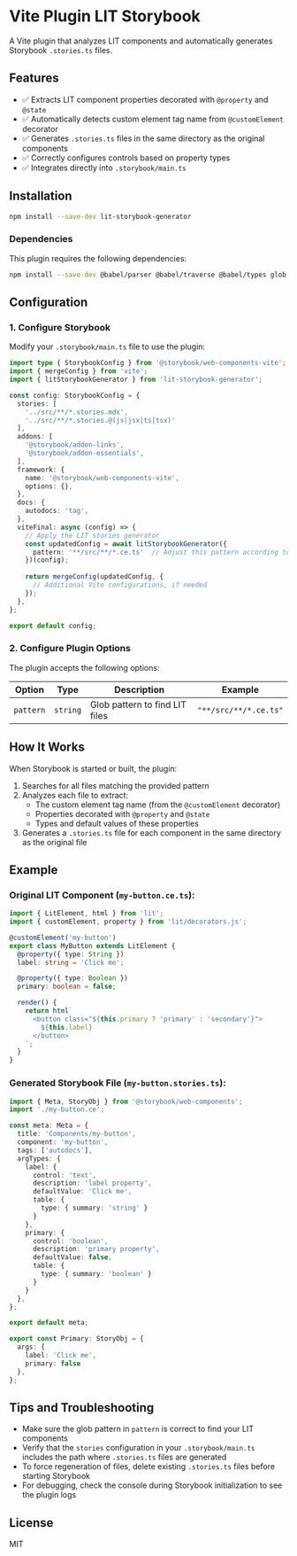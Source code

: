 # Vite Plugin LIT Storybook

A Vite plugin that analyzes LIT components and automatically generates Storybook `.stories.ts` files.

## Features

- ✅ Extracts LIT component properties decorated with `@property` and `@state`
- ✅ Automatically detects custom element tag name from `@customElement` decorator
- ✅ Generates `.stories.ts` files in the same directory as the original components
- ✅ Correctly configures controls based on property types
- ✅ Integrates directly into `.storybook/main.ts`

## Installation

```bash
npm install --save-dev lit-storybook-generator
```

### Dependencies

This plugin requires the following dependencies:

```bash
npm install --save-dev @babel/parser @babel/traverse @babel/types glob @types/babel__traverse @types/glob
```

## Configuration

### 1. Configure Storybook

Modify your `.storybook/main.ts` file to use the plugin:

```typescript
import type { StorybookConfig } from '@storybook/web-components-vite';
import { mergeConfig } from 'vite';
import { litStorybookGenerator } from 'lit-storybook-generator';

const config: StorybookConfig = {
  stories: [
    '../src/**/*.stories.mdx',
    '../src/**/*.stories.@(js|jsx|ts|tsx)'
  ],
  addons: [
    '@storybook/addon-links',
    '@storybook/addon-essentials',
  ],
  framework: {
    name: '@storybook/web-components-vite',
    options: {},
  },
  docs: {
    autodocs: 'tag',
  },
  viteFinal: async (config) => {
    // Apply the LIT stories generator
    const updatedConfig = await litStorybookGenerator({
      pattern: '**/src/**/*.ce.ts'  // Adjust this pattern according to your file structure
    })(config);
    
    return mergeConfig(updatedConfig, {
      // Additional Vite configurations, if needed
    });
  },
};

export default config;
```

### 2. Configure Plugin Options

The plugin accepts the following options:

| Option | Type | Description | Example |
|-------|------|-----------|---------|
| `pattern` | `string` | Glob pattern to find LIT files | `"**/src/**/*.ce.ts"` |

## How It Works

When Storybook is started or built, the plugin:

1. Searches for all files matching the provided pattern
2. Analyzes each file to extract:
   - The custom element tag name (from the `@customElement` decorator)
   - Properties decorated with `@property` and `@state`
   - Types and default values of these properties
3. Generates a `.stories.ts` file for each component in the same directory as the original file

## Example

### Original LIT Component (`my-button.ce.ts`):

```typescript
import { LitElement, html } from 'lit';
import { customElement, property } from 'lit/decorators.js';

@customElement('my-button')
export class MyButton extends LitElement {
  @property({ type: String })
  label: string = 'Click me';

  @property({ type: Boolean })
  primary: boolean = false;

  render() {
    return html`
      <button class="${this.primary ? 'primary' : 'secondary'}">
        ${this.label}
      </button>
    `;
  }
}
```

### Generated Storybook File (`my-button.stories.ts`):

```typescript
import { Meta, StoryObj } from '@storybook/web-components';
import './my-button.ce';

const meta: Meta = {
  title: 'Components/my-button',
  component: 'my-button',
  tags: ['autodocs'],
  argTypes: {
    label: {
      control: 'text',
      description: 'label property',
      defaultValue: 'Click me',
      table: {
        type: { summary: 'string' }
      }
    },
    primary: {
      control: 'boolean',
      description: 'primary property',
      defaultValue: false,
      table: {
        type: { summary: 'boolean' }
      }
    }
  },
};

export default meta;

export const Primary: StoryObj = {
  args: {
    label: 'Click me',
    primary: false
  },
};
```

## Tips and Troubleshooting

- Make sure the glob pattern in `pattern` is correct to find your LIT components
- Verify that the `stories` configuration in your `.storybook/main.ts` includes the path where `.stories.ts` files are generated
- To force regeneration of files, delete existing `.stories.ts` files before starting Storybook
- For debugging, check the console during Storybook initialization to see the plugin logs

## License

MIT